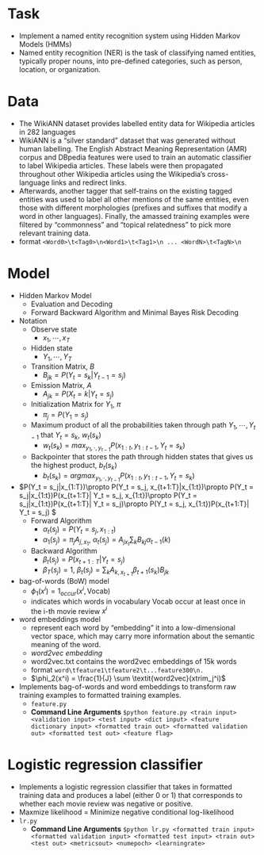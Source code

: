 # Task
* Implement a named entity recognition system using Hidden Markov Models (HMMs)
* Named entity recognition (NER) is the task of classifying named entities, typically proper nouns, into pre-defined categories, such as person, location, or organization. 
# Data
* The WikiANN dataset provides labelled entity data for Wikipedia articles in 282 languages
* WikiANN is a “silver standard” dataset that was generated without human labelling. 
  The English Abstract Meaning Representation (AMR) corpus and DBpedia features were used to train an automatic classifier to label Wikipedia articles. 
  These labels were then propagated throughout other Wikipedia articles using the Wikipedia’s cross-language links and redirect links. 
* Afterwards, another tagger that self-trains on the existing tagged entities was used to label all other mentions of the same entities, 
  even those with different morphologies (prefixes and suffixes that modify a word in other languages). 
  Finally, the amassed training examples were filtered by “commonness” and “topical relatedness” to pick more relevant training data.
* format `<Word0>\t<Tag0>\n<Word1>\t<Tag1>\n ... <WordN>\t<TagN>\n`

# Model
* Hidden Markov Model
  - Evaluation and Decoding
  - Forward Backward Algorithm and Minimal Bayes Risk Decoding
* Notation
  - Observe state
    - $x_1, \cdots, x_T$
  - Hidden state
    - $Y_1, \cdots, Y_T$  
  - Transition Matrix, $B$
    - $B_{jk} = P(Y_t = s_k | Y_{t-1} = s_j)$
  - Emission Matrix, $A$
    - $A_{jk} = P(X_t = k | Y_t = s_j)$
  - Initialization Matrix for $Y_1$, $\pi$     
    - $\pi_j = P(Y_1 = s_j)$
  - Maximum product of all the probabilities taken through path $Y_1, \cdots, Y_{t-1}$ that $Y_t = s_k$, $w_t(s_k)$
    - $w_t(s_k) = max_{y_1, \cdot, y_{t-1}} P(x_{1:t}, y_{1:t-1}, Y_t = s_k)$ 
  - Backpointer that stores the path through hidden states that gives us the highest product, $b_t(s_k)$
    - $b_t(s_k) = argmax_{y_1, \cdot, y_{t-1}} P(x_{1:t}, y_{1:t-1}, Y_t = s_k)$
* $P(Y_t = s_j|x_{1:T})\propto P(Y_t = s_j, x_{t+1:T}|x_{1:t})\propto P(Y_t = s_j|x_{1:t})P(x_{t+1:T}| Y_t = s_j, x_{1:t})\propto P(Y_t = s_j|x_{1:t})P(x_{t+1:T}| Y_t = s_j)\propto P(Y_t = s_j, x_{1:t})P(x_{t+1:T}| Y_t = s_j)  $
  - Forward Algorithm
    -  $\alpha_t(s_j) = P(Y_t = s_j, x_{1:t})$
    -  $\alpha_1(s_j) = \pi_j A_{j,x_1}$, $\alpha_t(s_j) = A_{j x_t}\sum_k B_{kj}\alpha_{t-1}(k)$
  - Backward Algorithm
    - $\beta_t(s_j) = P(x_{t+1:T}|Y_t = s_j)$
    - $\beta_T(s_j) = 1$, $\beta_t(s_j) = \sum_k A_{k, x_{t+1}} \beta_{t+1}(s_k) B_{jk}$ 
* bag-of-words (BoW) model
  - $\phi_1(x^i) = 1_{occur}(x^i, \text{Vocab})$ 
  - indicates which words in vocabulary Vocab occur at least once in the i-th movie review $x^i$
* word embeddings model
  - represent each word by “embedding” it into a low-dimensional vector space, which may carry more information about the semantic meaning of the word.
  - *word2vec embedding*
  - word2vec.txt contains the word2vec embeddings of 15k words
  - format `word\tfeature1\tfeature2\t...feature300\n.`
  - $\phi_2(x^i) = \frac{1}{J} \sum \textit{word2vec}(xtrim_j^i)$
* Implements bag-of-words and word embeddings to transform raw training examples to formatted training examples.
  - `feature.py`
  - **Command Line Arguments** `$python feature.py <train input> <validation input> <test input> <dict input> <feature dictionary input> <formatted train out> <formatted validation out> <formatted test out> <feature flag>`


# Logistic regression classifier
* Implements a logistic regression classifier that takes in formatted training data and produces a label (either 0 or 1) that corresponds to whether each movie review was negative or positive.
* Maxmize likelihood $=$ Minimize negative conditional log-likelihood
* `lr.py`
  - **Command Line Arguments** `$python lr.py <formatted train input> <formatted validation input> <formatted test input> <train out> <test out> <metricsout> <numepoch> <learningrate>`
